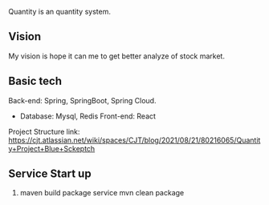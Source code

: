 Quantity is an quantity system.

## Vision
   My vision is hope it can me to get better analyze of stock market.
   
## Basic tech
Back-end: Spring, SpringBoot, Spring Cloud.

- Database: Mysql, Redis
Front-end: React

Project Structure link: https://cjt.atlassian.net/wiki/spaces/CJT/blog/2021/08/21/80216065/Quantity+Project+Blue+Sckeptch

## Service Start up
1. maven build package service
mvn clean package
